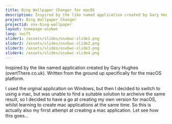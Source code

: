 ```yaml
---
title: Bing Wallpaper Changer for macOS
description: Inspired by the like named application created by Gary Hughes, written from the ground up specifically for macOS.
project: Bing Wallpaper Changer
projectid: osx-bing-wallpaper
layout: homepage-osxbwc
lang: swift
slider1: /assets/slides/osxbwc-slide1.png
slider2: /assets/slides/osxbwc-slide2.png
slider3: /assets/slides/osxbwc-slide3.png
slider4: /assets/slides/osxbwc-slide4.png
---
```


Inspired by the like named application created by Gary Hughes (overtThere.co.uk). Written from the ground up specifically for the macOS platform.

I used the orginal application on Windows, but then I decided to switch to using a mac, but was unable to find a suitable solution to archeive the same result, so I decided to have a go at creating my own version for macOS, whilst learning to create mac applications at the same time. So this is actually also my firrst attempt at creating a mac application. Let see how this goes...

